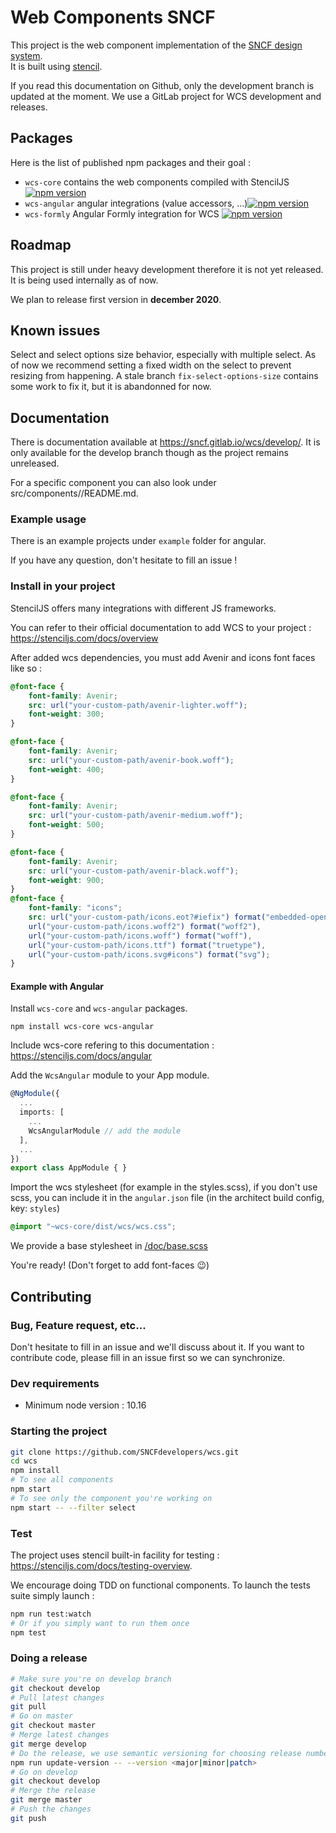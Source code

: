 # Web Components SNCF 

This project is the web component implementation of the [SNCF design system](https://designmetier-bootstrap.sncf.fr/).  
It is built using [stencil](https://github.com/ionic-team/stencil).

If you read this documentation on Github, only the development branch is updated at the moment. We use a GitLab project for WCS development and releases.

## Packages

Here is the list of published npm packages and their goal :

- `wcs-core` contains the web components compiled with StencilJS [![npm version](https://badge.fury.io/js/wcs-core.svg)](https://badge.fury.io/js/wcs-core)
- `wcs-angular` angular integrations (value accessors, ...)[![npm version](https://badge.fury.io/js/wcs-angular.svg)](https://badge.fury.io/js/wcs-angular)
- `wcs-formly` Angular Formly integration for WCS [![npm version](https://badge.fury.io/js/wcs-formly.svg)](https://badge.fury.io/js/wcs-formly)

## Roadmap

This project is still under heavy development therefore it is not yet released. It is being used internally as of now.

We plan to release first version in **december 2020**.

## Known issues

Select and select options size behavior, especially with multiple select. As of now we recommend setting a fixed width on the select to prevent resizing from happening. A stale branch `fix-select-options-size` contains some work to fix it, but it is abandonned for now.

## Documentation

There is documentation available at https://sncf.gitlab.io/wcs/develop/. It is only available for the develop branch though as the project remains unreleased.

For a specific component you can also look under src/components/<the-component-you-want-the-doc-for>/README.md.
    
### Example usage

There is an example projects under `example` folder for angular.

If you have any question, don't hesitate to fill an issue !

### Install in your project

StencilJS offers many integrations with different JS frameworks.

You can refer to their official documentation to add WCS to your project : https://stenciljs.com/docs/overview

After added wcs dependencies, you must add Avenir and icons font faces like so :

```css
@font-face {
    font-family: Avenir;
    src: url("your-custom-path/avenir-lighter.woff");
    font-weight: 300;
}

@font-face {
    font-family: Avenir;
    src: url("your-custom-path/avenir-book.woff");
    font-weight: 400;
}

@font-face {
    font-family: Avenir;
    src: url("your-custom-path/avenir-medium.woff");
    font-weight: 500;
}

@font-face {
    font-family: Avenir;
    src: url("your-custom-path/avenir-black.woff");
    font-weight: 900;
}
@font-face {
    font-family: "icons";
    src: url("your-custom-path/icons.eot?#iefix") format("embedded-opentype"),
    url("your-custom-path/icons.woff2") format("woff2"),
    url("your-custom-path/icons.woff") format("woff"),
    url("your-custom-path/icons.ttf") format("truetype"),
    url("your-custom-path/icons.svg#icons") format("svg");
}
```

#### Example with Angular

Install `wcs-core` and `wcs-angular` packages.

```
npm install wcs-core wcs-angular
```

Include wcs-core refering to this documentation : https://stenciljs.com/docs/angular

Add the `WcsAngular` module to your App module.

```ts
@NgModule({
  ...
  imports: [
    ...
    WcsAngularModule // add the module
  ],
  ...
})
export class AppModule { }
```

Import the wcs stylesheet (for example in the styles.scss), if you don't use scss, you can include it in the `angular.json` file (in the architect build config, key: `styles`)

```scss
@import "~wcs-core/dist/wcs/wcs.css";
```

We provide a base stylesheet in [/doc/base.scss](./doc/base.scss)

You're ready! (Don't forget to add font-faces 😉)

## Contributing

### Bug, Feature request, etc...

Don't hesitate to fill in an issue and we'll discuss about it. If you want to contribute code, please fill in an issue first so we can synchronize.

### Dev requirements

- Minimum node version : 10.16

### Starting the project

```sh
git clone https://github.com/SNCFdevelopers/wcs.git
cd wcs
npm install
# To see all components
npm start
# To see only the component you're working on
npm start -- --filter select
```

### Test

The project uses stencil built-in facility for testing : https://stenciljs.com/docs/testing-overview.

We encourage doing TDD on functional components. To launch the tests suite simply launch :

```sh
npm run test:watch
# Or if you simply want to run them once
npm test
```

### Doing a release

```sh
# Make sure you're on develop branch
git checkout develop
# Pull latest changes
git pull
# Go on master
git checkout master
# Merge latest changes
git merge develop
# Do the release, we use semantic versioning for choosing release number
npm run update-version -- --version <major|minor|patch>
# Go on develop
git checkout develop
# Merge the release
git merge master
# Push the changes
git push
```
